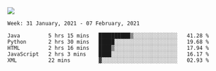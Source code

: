 <!--
**Mat2ja/Mat2ja** is a ✨ _special_ ✨ repository because its `README.md` (this file) appears on your GitHub profile.

Here are some ideas to get you started:

- 🔭 I’m currently working on ...
- 🌱 I’m currently learning ...
- 👯 I’m looking to collaborate on ...
- 🤔 I’m looking for help with ...
- 💬 Ask me about ...
- 📫 How to reach me: ...
- 😄 Pronouns: ...
- ⚡ Fun fact: ...
-->

<img src='https://media.giphy.com/media/xT9IgG50Fb7Mi0prBC/giphy.gif'>

<!--START_SECTION:waka-->
```text
Week: 31 January, 2021 - 07 February, 2021

Java         5 hrs 15 mins   ██████████▒░░░░░░░░░░░░░░   41.28 % 
Python       2 hrs 30 mins   █████░░░░░░░░░░░░░░░░░░░░   19.68 % 
HTML         2 hrs 16 mins   ████▒░░░░░░░░░░░░░░░░░░░░   17.94 % 
JavaScript   2 hrs 3 mins    ████░░░░░░░░░░░░░░░░░░░░░   16.17 % 
XML          22 mins         ▓░░░░░░░░░░░░░░░░░░░░░░░░   02.93 % 
```
<!--END_SECTION:waka-->
